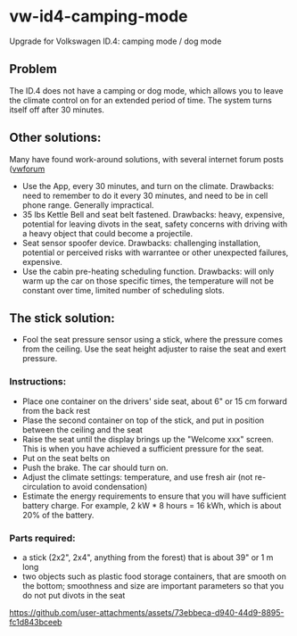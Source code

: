 # vw-id4-camping-mode
Upgrade for Volkswagen ID.4: camping mode / dog mode

## Problem

The ID.4 does not have a camping or dog mode, which allows you to leave the climate control on for an extended period of time.  The system turns itself off after 30 minutes.

## Other solutions:

Many have found work-around solutions, with several internet forum posts ([vwforum](https://www.vwidtalk.com/threads/the-current-state-of-camping-mode-hacks.15066/)
* Use the App, every 30 minutes, and turn on the climate.  Drawbacks: need to remember to do it every 30 minutes, and need to be in cell phone range.  Generally impractical.
* 35 lbs Kettle Bell and seat belt fastened. Drawbacks: heavy, expensive, potential for leaving divots in the seat, safety concerns with driving with a heavy object that could become a projectile.
* Seat sensor spoofer device. Drawbacks: challenging installation, potential or perceived risks with warrantee or other unexpected failures, expensive.
* Use the cabin pre-heating scheduling function. Drawbacks: will only warm up the car on those specific times, the temperature will not be constant over time, limited number of scheduling slots.

## The stick solution:
* Fool the seat pressure sensor using a stick, where the pressure comes from the ceiling. Use the seat height adjuster to raise the seat and exert pressure.

### Instructions:
* Place one container on the drivers' side seat, about 6" or 15 cm forward from the back rest
* Plase the second container on top of the stick, and put in position between the ceiling and the seat
* Raise the seat until the display brings up the "Welcome xxx" screen. This is when you have achieved a sufficient pressure for the seat.
* Put on the seat belts on
* Push the brake. The car should turn on.
* Adjust the climate settings: temperature, and use fresh air (not re-circulation to avoid condensation)
* Estimate the energy requirements to ensure that you will have sufficient battery charge.  For example, 2 kW * 8 hours = 16 kWh, which is about 20% of the battery.

### Parts required:
* a stick (2x2", 2x4", anything from the forest) that is about 39" or 1 m long
* two objects such as plastic food storage containers, that are smooth on the bottom; smoothness and size are important parameters so that you do not put divots in the seat

 
https://github.com/user-attachments/assets/73ebbeca-d940-44d9-8895-fc1d843bceeb




